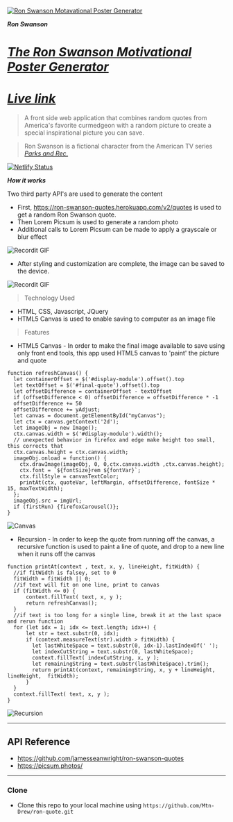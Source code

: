 <a href="https://ron-swanson-motivational-poster-generator.netlify.com"><img src="https://i.imgur.com/pn6j4r0.jpg" title="Ron Swanson Motavational Poster Generator" alt="Ron Swanson Motavational Poster Generator"></a>

***Ron Swanson***

# [_The Ron Swanson Motivational Poster Generator_](https://ron-swanson-motivational-poster-generator.netlify.com/#)
# [_Live link_](https://ron-swanson-motivational-poster-generator.netlify.com/#)

> A front side web application that combines random quotes from America's favorite curmedgeon with a random picture to create a special inspirational picture you can save.

> Ron Swanson is a fictional character from the American TV series [_Parks and Rec_.](https://www.nbc.com/parks-and-recreation)


[![Netlify Status](https://api.netlify.com/api/v1/badges/be4739e9-2c31-45fa-9916-d098808295d9/deploy-status)](https://app.netlify.com/sites/ron-swanson-motivational-poster-generator/deploys) 

***How it works***

Two third party API's are used to generate the content
- First, https://ron-swanson-quotes.herokuapp.com/v2/quotes is used to get a random Ron Swanson quote.
- Then Lorem Picsum is used to generate a random photo
- Additional calls to Lorem Picsum can be made to apply a grayscale or blur effect

![Recordit GIF](http://recordit.co/KdvESMWW0M.gif)

- After styling and customization are complete, the image can be saved to the device.

![Recordit GIF](https://recordit.co/0r7jVbPyeS.gif)

> Technology Used

- HTML, CSS, Javascript, JQuery
- HTML5 Canvas is used to enable saving to computer as an image file


> Features

- HTML5 Canvas - In order to make the final image available to save using only front end tools, this app used HTML5 canvas to 'paint' the picture and quote
```
function refreshCanvas() {
  let containerOffset = $('#display-module').offset().top
  let textOffset = $('#final-quote').offset().top
  let offsetDifference = containerOffset - textOffset
  if (offsetDifference < 0) offsetDifference = offsetDifference * -1
  offsetDifference += 50 
  offsetDifference += yAdjust;
  let canvas = document.getElementById("myCanvas");
  let ctx = canvas.getContext('2d');
  let imageObj = new Image();
  ctx.canvas.width = $('#display-module').width();
  // unexpected behavior in firefox and edge make height too small, this corrects that
  ctx.canvas.height = ctx.canvas.width; 
  imageObj.onload = function() {
    ctx.drawImage(imageObj, 0, 0,ctx.canvas.width ,ctx.canvas.height);
    ctx.font = `${fontSize}rem ${fontVar}`;
    ctx.fillStyle = canvasTextColor;
    printAt(ctx, quoteVar, leftMargin, offsetDifference, fontSize * 15, maxTextWidth);
  };
  imageObj.src = imgUrl; 
  if (firstRun) {firefoxCarousel()};
}
```
![Canvas](https://i.imgur.com/s8E1mcL.png)   
- Recursion - In order to keep the quote from running off the canvas, a recursive function is used to paint a line of quote, and drop to a new line when it runs off the canvas   
```
function printAt(context , text, x, y, lineHeight, fitWidth) {
  //if fitWidth is falsey, set to 0
  fitWidth = fitWidth || 0;
  //if text will fit on one line, print to canvas
  if (fitWidth <= 0) {
      context.fillText( text, x, y );
      return refreshCanvas();
  }
  //if text is too long for a single line, break it at the last space and rerun function
  for (let idx = 1; idx <= text.length; idx++) {
      let str = text.substr(0, idx);
      if (context.measureText(str).width > fitWidth) {  
        let lastWhiteSpace = text.substr(0, idx-1).lastIndexOf(' ');     
        let indexCutString = text.substr(0, lastWhiteSpace);
        context.fillText( indexCutString, x, y );
        let remainingString = text.substr(lastWhiteSpace).trim();
        return printAt(context, remainingString, x, y + lineHeight, lineHeight,  fitWidth);
      }
  }
  context.fillText( text, x, y );
}
```

![Recursion](https://i.imgur.com/zPTPclm.png)   

---

## API Reference
- https://github.com/jamesseanwright/ron-swanson-quotes
- https://picsum.photos/

---

### Clone

- Clone this repo to your local machine using `https://github.com/Mtn-Drew/ron-quote.git`


```

